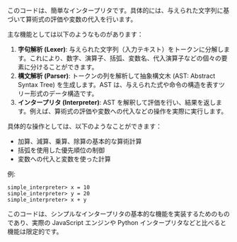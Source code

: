 このコードは、簡単なインタープリタです。具体的には、与えられた文字列に基づいて算術式の評価や変数の代入を行います。

主な機能としては以下のようなものがあります：

1. **字句解析 (Lexer)**: 与えられた文字列（入力テキスト）をトークンに分解します。これにより、数字、演算子、括弧、変数名、代入演算子などの個々の要素に分けることができます。
2. **構文解析 (Parser)**: トークンの列を解析して抽象構文木 (AST: Abstract Syntax Tree) を生成します。AST は、与えられた式や命令の構造を表すツリー形式のデータ構造です。
3. **インタープリタ (Interpreter)**: AST を解釈して評価を行い、結果を返します。例えば、算術式の評価や変数への代入などの操作を実際に実行します。

具体的な操作としては、以下のようなことができます：

- 加算、減算、乗算、除算の基本的な算術計算
- 括弧を使用した優先順位の制御
- 変数への代入と変数を使った計算

例:

```
simple_interpreter> x = 10
simple_interpreter> y = 20
simple_interpreter> x + y
```

このコードは、シンプルなインタープリタの基本的な機能を実装するためのものであり、実際の JavaScript エンジンや Python インタープリタなどと比べると機能は限定的です。
